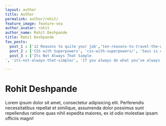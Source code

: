 ```yaml
---
layout: author
title: Author
permalink: author/rohit/
feature_image: feature-sea
author_avatar: rohit
author_name: Rohit Deshpande
title: Rohit Deshpande
fav_posts:
  post_1 : ['12 Reasons to quite your job','ten-reasons-to-travel-the-world/', 'Ask yourself, why not? What is the number one reason you wouldn’t. If the reason you get back is fear, you should just do it.']
  post_2 : ['CSS with Superpowers', 'css-with-superpowers/', 'Sass is completely compatible with all versions of CSS. We take this compatibility seriously, so that you can seamlessly use any available CSS libraries.']
  post_3 : ['Its Not Always That Simple
', 'its-not-always-that-simple/', 'If you always do what you’ve always done, you’ll always get what you’ve always had.']

---
```


# Rohit Deshpande

Lorem ipsum dolor sit amet, consectetur adipisicing elit. Perferendis necessitatibus repellat et similique, assumenda dolor possimus sunt repellendus ratione quas nihil expedita maiores, ex id odio molestiae ipsam officiis magni!